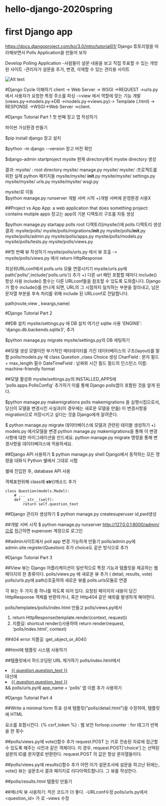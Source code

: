 # hello-django-2020spring

first Django app
=============
https://docs.djangoproject.com/ko/3.0/intro/tutorial01/
Django 튜토리얼을 따라해보면서 Polls Application을 만들어 보자

Develop Polling Application
-사람들이 설문 내용을 보고 직접 투표할 수 있는 개방된 사이트
-관리자가 설문을 추가, 변경, 삭제할 수 있는 관리용 사이트

![Alt text](https://images.velog.io/images/kylie/post/16b389eb-6be9-42e5-9795-da4232a88a2e/django%20cycle.jpg)

#Django Cycle 이해하기 
client -> Web Server -> WSGI ->REQUEST ->urls.py에서 사용자가 요청한 특정 주소를 파싱 ->view 에서 역할에 맞는 기능 개발 (views.py->models.py->DB ->models.py->views.py)-> Template (.html) -> RESPONSE ->WSGI->Web Server ->client. 

#Django Tutorial Part 1 첫 번째 장고 앱 작성하기

파이썬 가상환경 만들기

$pip install django 
장고 설치

$python -m django --version 
장고 버전 확인

$django-admin startproject mysite 
현재 directory에서 mystie directory 생성

결과:
mysite/ : root directory
mysite/ manage.py 
mysite/ mysite/ :프로젝트를 위한 실제 python 패키지들
mysite/mysite/ __init__.py 
mysite/mysite/ settings.py 
mysite/mysite/ urls.py 
mysite/mysite/ wsgi.py 

mysite/로 이동  
$python manage.py runserver 
개발 서버 시작 
+)개발 서버에 운영환경 사용X 

##Project vs App
App: a web application that does something
project: contains mutiple apps 
장고는 app의 기본 디렉토리 구조를 자동 생성

$python manage.py startapp polls
root 디렉토리(mysite/)에 polls 디렉토리 생성
결과:
mysite/polls/
mysite/polls/migrations/__init__.py
mysite/polls/__init__.py
mysite/polls/admin.py
mysite/polls/apps.py 
mysite/polls/models.py
mysite/polls/tests.py
mysite/polls/views.py

##첫 번째 뷰 작성하기
mysite/polls/urls.py 에서 뷰 호출 -> mysite/polls/views.py 에서 return HttpResponse

최상위URLconf에서 polls.urls 모듈 연결시키기
mysite/urls.py에 path('polls/',include('polls.urls')) 추가
+) 다른 url 패턴 포함할 때마다 include() 항상 사용 
include() 함수는 다른 URLconf들을 참조할 수 있도록 도와줍니다. Django가 함수 include()를 만나게 되면, URL의 그 시점까지 일치하는 부분을 잘라내고, 남은 문자열 부분을 후속 처리를 위해 include 된 URLconf로 전달합니다.

path(route,view , kwargs,name) 



#Django Tutorial Part 2 

##DB 설치 
mysite/settings.py 에 DB 설치
여기선 sqlite 사용 'ENGINE': 'django.db.backends.sqlite3', 추가 

$python manage.py migrate
mysite/settings.py의 DB 세팅하기 

##모델 생성 
모델이란 부가적인 메타데이터를 가진 데이터베이스의 구조(layout)를 말함
polls/models.py 에 class Question ,class Choice 생성
CharField : 문자 필드 + max_length 필수
DateTimeField : 날짜와 시간 필드
필드의 인스턴스 이름:  machine-friendly format 

##모델 활성화
mysite/settings.py의 INSTALLED_APPS에 'polls.apps.PollsConfig' 추가하기
이를 통해 Django polls앱이 포함된 것을 알게 된다.

$python manage.py makemigrations polls
makemigrations 을 실행시킴으로서, 당신이 모델을 변경시킨 사실과(이 경우에는 새로운 모델을 만듦) 이 변경사항을 migration으로 저장시키고 싶다는 것을 Django에게 알려준다.

$ python manage.py migrate
데이터베이스에 모델과 관련된 테이블 생성하기 
+)
models.py 에서모델을 변경
python manage.py makemigrations을 통해 이 변경사항에 대한 마이그레이션을 만드세요.
python manage.py migrate 명령을 통해 변경사항을 데이터베이스에 적용하세요.

##Django API 사용하기
$ python manage.py shell
Django에서 동작하는 모든 명령을 대화식 Python 쉘에서 그대로 시험

쉘에 진입한 후, database API 사용

객체표현위해 class에 __str__()메소드 추가 
```
class Question(models.Model):
    # ...
    def __str__(self):
        return self.question_text
```
        

##Django 관리자 생성하기
$ python manage.py createsuperuser
id,pwd생성

##개발 서버 시작
$ python manage.py runserver
http://127.0.0.1:8000/admin/으로 접근하면 superuser 계정으로 로그인

##admin사이트에서 poll app 변경 가능하게 만들기
polls/admin.py에 admin.site.register(Question) 추가 choice도 같은 방식으로 추가


#Django Tutorial Part 3

##View
뷰는 Django 어플리케이션이 일반적으로 특정 기능과 템플릿을 제공하는 웹페이지의 한 종류이다.
polls/views.py 에 새로운 뷰 추가 ( detail, results, vote)
polls/urls.py에 path()호출하여 새로운 뷰를 polls.urls모듈로 연결

각 뷰는 두 가지 중 하나를 하도록 되어 있다. 요청된 페이지의 내용이 담긴 HttpResponse 객체를 반환하거나, 혹은 Http404 같은 예외를 발생하게 해야한다.

polls/templates/polls/index.html 만들고
polls/views.py에서 
1. return HttpResponse(template.render(context, request))
2. 지름길: shortcut render()사용하여 
	return render(request, 'polls/index.html', context)


##404 error 
지름길 :get_object_or_404()

##html에 템플릿 시스템 사용하기 

##템플릿에서 하드코딩된 URL 제거하기
polls/index.html에서
<li><a href="/polls/{{ question.id }}/">{{ question.question_text }}</a></li>
대신에
<li><a href="{% url 'polls:detail' question.id %}">{{ question.question_text }}</a></li>
&&
polls/urls.py에 app_name = 'polls' 앱 이름 추가
사용하기 


#Django Tutorial Part 4

##Write a minimal form
투표 상세 템플릿("polls/detail.html")을 수정하여, 템플릿에 HTML <form> 요소를 포함시킨다.
{% csrf_token %} : 웹 보안 
forloop.counter : for 태그가 반복을 한 횟수
  

##polls/views.py에 vote()함수 추가
request.POST 는 키로 전송된 자료에 접근할 수 있도록 해주는 사전과 같은 객체이다. 이 경우, request.POST['choice'] 는 선택된 설문의 ID를 문자열로 반환한다. request.POST 의 값은 항상 문자열들이다.

##polls/views.py에 results()함수 추가
어떤 이가 설문조사에 설문을 하고난 뒤에는, vote() 뷰는 설문조사 결과 페이지로 리다이렉트합니다. 그 뷰를 작성한다.
 
##polls/results.html 템플릿 만들기

##제너릭 뷰 사용하기: 적은 코드가 더 좋다.
-URLconf수정 polls/urls.py에서  <question_id> 가 <pk> 로
-views 수정
